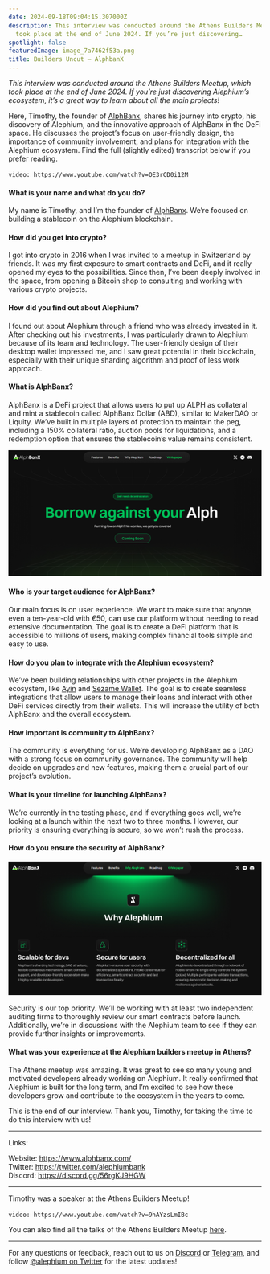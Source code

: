 ```yaml
---
date: 2024-09-18T09:04:15.307000Z
description: This interview was conducted around the Athens Builders Meetup, which
  took place at the end of June 2024. If you’re just discovering…
spotlight: false
featuredImage: image_7a7462f53a.png
title: Builders Uncut — AlphbanX
---
```


_This interview was conducted around the Athens Builders Meetup, which took place at the end of June 2024. If you’re just discovering Alephium’s ecosystem, it’s a great way to learn about all the main projects!_

Here, Timothy, the founder of <a href="https://www.alphbanx.com/" >AlphBanx</a>, shares his journey into crypto, his discovery of Alephium, and the innovative approach of AlphBanx in the DeFi space. He discusses the project’s focus on user-friendly design, the importance of community involvement, and plans for integration with the Alephium ecosystem. Find the full (slightly edited) transcript below if you prefer reading.

`video: https://www.youtube.com/watch?v=OE3rCD0i12M`

#### What is your name and what do you do?

My name is Timothy, and I’m the founder of <a href="https://www.alphbanx.com/" >AlphBanx</a>. We’re focused on building a stablecoin on the Alephium blockchain.

#### How did you get into crypto?

I got into crypto in 2016 when I was invited to a meetup in Switzerland by friends. It was my first exposure to smart contracts and DeFi, and it really opened my eyes to the possibilities. Since then, I’ve been deeply involved in the space, from opening a Bitcoin shop to consulting and working with various crypto projects.

#### How did you find out about Alephium?

I found out about Alephium through a friend who was already invested in it. After checking out his investments, I was particularly drawn to Alephium because of its team and technology. The user-friendly design of their desktop wallet impressed me, and I saw great potential in their blockchain, especially with their unique sharding algorithm and proof of less work approach.

#### What is AlphBanx?

AlphBanx is a DeFi project that allows users to put up ALPH as collateral and mint a stablecoin called AlphBanx Dollar (ABD), similar to MakerDAO or Liquity. We’ve built in multiple layers of protection to maintain the peg, including a 150% collateral ratio, auction pools for liquidations, and a redemption option that ensures the stablecoin’s value remains consistent.

![](image_b50fca4534.png)

#### Who is your target audience for AlphBanx?

Our main focus is on user experience. We want to make sure that anyone, even a ten-year-old with €50, can use our platform without needing to read extensive documentation. The goal is to create a DeFi platform that is accessible to millions of users, making complex financial tools simple and easy to use.

#### How do you plan to integrate with the Alephium ecosystem?

We’ve been building relationships with other projects in the Alephium ecosystem, like <a href="http://ayin.app" >Ayin</a> and <a href="http://sezame.app" >Sezame Wallet</a>. The goal is to create seamless integrations that allow users to manage their loans and interact with other DeFi services directly from their wallets. This will increase the utility of both AlphBanx and the overall ecosystem.

#### How important is community to AlphBanx?

The community is everything for us. We’re developing AlphBanx as a DAO with a strong focus on community governance. The community will help decide on upgrades and new features, making them a crucial part of our project’s evolution.

#### What is your timeline for launching AlphBanx?

We’re currently in the testing phase, and if everything goes well, we’re looking at a launch within the next two to three months. However, our priority is ensuring everything is secure, so we won’t rush the process.

#### How do you ensure the security of AlphBanx?

![](image_46e6c21003.png)

Security is our top priority. We’ll be working with at least two independent auditing firms to thoroughly review our smart contracts before launch. Additionally, we’re in discussions with the Alephium team to see if they can provide further insights or improvements.

#### What was your experience at the Alephium builders meetup in Athens?

The Athens meetup was amazing. It was great to see so many young and motivated developers already working on Alephium. It really confirmed that Alephium is built for the long term, and I’m excited to see how these developers grow and contribute to the ecosystem in the years to come.

This is the end of our interview. Thank you, Timothy, for taking the time to do this interview with us!

---

Links:

Website: <a href="https://www.alphbanx.com/"  rel="nofollow noopener">https://www.alphbanx.com/</a>  
Twitter: <a href="https://twitter.com/alephiumbank"  rel="nofollow noopener">https://twitter.com/alephiumbank</a>  
Discord: <a href="https://discord.gg/56rgKJ9HGW"  rel="nofollow noopener">https://discord.gg/56rgKJ9HGW</a>

---

Timothy was a speaker at the Athens Builders Meetup!

`video: https://www.youtube.com/watch?v=9hAYzsLmIBc`

You can also find all the talks of the Athens Builders Meetup <a href="/news/post/all-the-athens-meetup-presentations-f419195640ce" >here</a>.

---

For any questions or feedback, reach out to us on [Discord](/discord) or <a href="https://t.me/alephiumgroup" >Telegram</a>, and follow <a href="https://x.com/alephium" >@alephium on Twitter</a> for the latest updates!
